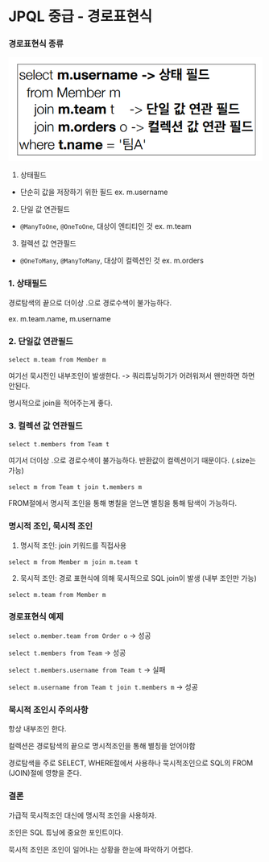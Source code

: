 # JPQL 중급 - 경로표현식

### 경로표현식 종류

![image-20231021131147609](img/image-20231021131147609.png)

1. 상태필드

- 단순히 값을 저장하기 위한 필드 ex. m.username

2. 단일 값 연관필드

- `@ManyToOne`, `@OneToOne`, 대상이 엔티티인 것 ex. m.team

3. 컬렉션 값 연관필드

- `@OneToMany`, `@ManyToMany`, 대상이 컬렉션인 것 ex. m.orders





### 1. 상태필드

경로탐색의 끝으로 더이상 .으로 경로수색이 불가능하다.

ex. m.team.name, m.username



### 2. 단일값 연관필드

`select m.team from Member m`

여기선 묵시전인 내부조인이 발생한다. -> 쿼리튜닝하기가 어려워져서 왠만하면 하면 안된다.

명시적으로 join을 적어주는게 좋다.



### 3. 컬렉션 값 연관필드

`select t.members from Team t`

여기서 더이상 .으로 경로수색이 불가능하다. 반환값이 컬렉션이기 때문이다. (.size는 가능)

`select m from Team t join t.members m`

FROM절에서 명시적 조인을 통해 병칠을 얻느면 별칭을 통해 탐색이 가능하다.



### 명시적 조인, 묵시적 조인

1. 명시적 조인: join 키워드를 직접사용

`select m from Member m join m.team t`

2. 묵시적 조인: 경로 표현식에 의해 묵시적으로 SQL join이 발생 (내부 조인만 가능)

`select m.team from Member m`



### 경로표현식 예제

`select o.member.team
from Order o` -> 성공

`select t.members from Team` -> 성공

`select t.members.username from Team t` -> 실패

`select m.username from Team t join t.members m` -> 성공



### 묵시적 조인시 주의사항

항상 내부조인 한다.

컬렉션은 경로탐색의 끝으로 명시적조인을 통해 별칭을 얻어야함

경로탐색을 주로 SELECT, WHERE절에서 사용하나 묵시적조인으로 SQL의 FROM (JOIN)절에 영향을 준다.



### 결론

가급적 묵시적조인 대신에 명시적 조인을 사용하자.

조인은 SQL 튜닝에 중요한 포인트이다.

묵시적 조인은 조인이 일어나는 상황을 한눈에 파악하기 어렵다.


